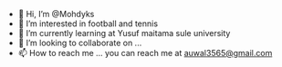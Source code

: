 - 👋 Hi, I’m @Mohdyks
- 👀 I’m interested in football and tennis
- 🌱 I’m currently learning at Yusuf maitama sule university 
- 💞️ I’m looking to collaborate on ...
- 📫 How to reach me ... you can reach me at auwal3565@gmail.com

<!---
Mohdyks/Mohdyks is a ✨ special ✨ repository because its `README.md` (this file) appears on your GitHub profile.
You can click the Preview link to take a look at your changes.
--->
